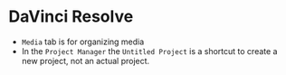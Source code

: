 # DaVinci Resolve

- `Media` tab is for organizing media
- In the `Project Manager` the `Untitled Project` is a shortcut to create a new project, not an actual project.
